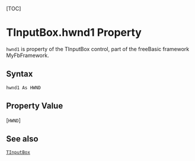 [TOC]
# TInputBox.hwnd1 Property

`hwnd1` is property of the TInputBox control, part of the freeBasic framework MyFbFramework.
## Syntax
```freeBasic
hwnd1 As HWND
```
## Property Value
[`HWND`]
## See also
[`TInputBox`](TInputBox.md)
